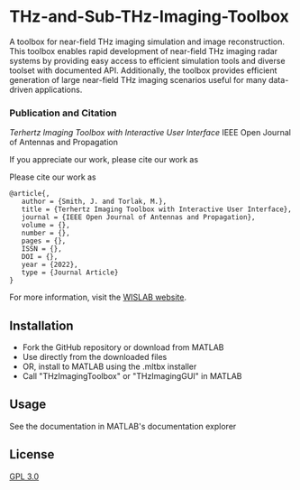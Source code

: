 # THz-and-Sub-THz-Imaging-Toolbox
A toolbox for near-field THz imaging simulation and image reconstruction.
This toolbox enables rapid development of near-field THz imaging radar systems by providing easy access to efficient simulation tools and diverse toolset with documented API. Additionally, the toolbox provides efficient generation of large near-field THz imaging scenarios useful for many data-driven applications.

### Publication and Citation
*Terhertz Imaging Toolbox with Interactive User Interface*
IEEE Open Journal of Antennas and Propagation

If you appreciate our work, please cite our work as

Please cite our work as
```
@article{,
   author = {Smith, J. and Torlak, M.},
   title = {Terhertz Imaging Toolbox with Interactive User Interface},
   journal = {IEEE Open Journal of Antennas and Propagation},
   volume = {},
   number = {},
   pages = {},
   ISSN = {},
   DOI = {},
   year = {2022},
   type = {Journal Article}
}
```

For more information, visit the [WISLAB website](https://labs.utdallas.edu/wislab).

## Installation

- Fork the GitHub repository or download from MATLAB
- Use directly from the downloaded files
- OR, install to MATLAB using the .mltbx installer
- Call "THzImagingToolbox" or "THzImagingGUI" in MATLAB

## Usage
See the documentation in MATLAB's documentation explorer

## License
[GPL 3.0](https://choosealicense.com/licenses/gpl-3.0/)
